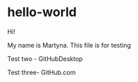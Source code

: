 # hello-world

Hi!

My name is Martyna. This file is for testing

Test two - GitHubDesktop

Test three- GitHub.com
